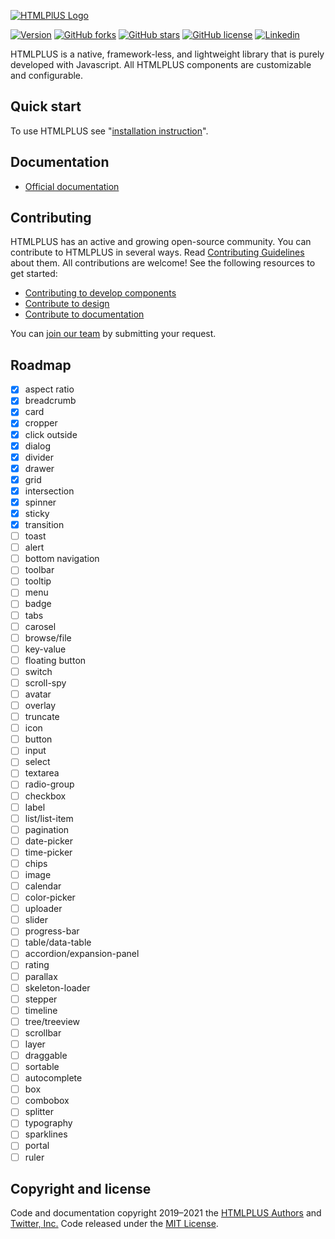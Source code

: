 [![HTMLPlUS Logo](https://htmlplus.io/assets/logo/banner.svg)](https://htmlplus.io)

[![Version](https://img.shields.io/npm/v/@htmlplus/core.svg)](https://www.npmjs.com/package/@htmlplus/core)
[![GitHub forks](https://img.shields.io/github/forks/htmlplus/core)](https://github.com/htmlplus/core/network/members) [![GitHub stars](https://img.shields.io/github/stars/htmlplus/core)](https://github.com/htmlplus/core/stargazers) [![GitHub license](https://img.shields.io/github/license/htmlplus/core)](https://github.com/htmlplus/core/blob/main/LICENSE)  [![Linkedin](https://img.shields.io/badge/Follow%20us-white?logo=linkedIn&color=0077B5&logoColor=white)](https://www.linkedin.com/company/htmlplus)

HTMLPLUS is a native, framework-less, and lightweight library that is purely developed with Javascript. All HTMLPLUS components are customizable and configurable.

## Quick start
To use HTMLPLUS see "[installation instruction](https://htmlplus.io/getting-started/installation)".

## Documentation
* [Official documentation](https://htmlplus.io/introduction/what-is-htmlplus)

## Contributing
HTMLPLUS has an active and growing open-source community. You can contribute to HTMLPLUS in several ways. Read [Contributing Guidelines](./docfiles/contributing.md) about them. All contributions are welcome! See the following resources to get started:
* [Contributing to develop components](./docfiles/developing.md)
* [Contribute to design](./docfiles/contributing.md#contribute-to-design)
* [Contribute to documentation](./docfiles/contributing.md#contribute-to-documentation)


You can [join our team](https://htmlplus.io/join) by submitting your request.

## Roadmap
- [X] aspect ratio
- [X] breadcrumb
- [X] card
- [X] cropper
- [X] click outside
- [X] dialog
- [X] divider
- [X] drawer
- [X] grid
- [X] intersection
- [X] spinner
- [X] sticky
- [X] transition
- [ ] toast
- [ ] alert
- [ ] bottom navigation
- [ ] toolbar
- [ ] tooltip
- [ ] menu
- [ ] badge
- [ ] tabs
- [ ] carosel
- [ ] browse/file
- [ ] key-value
- [ ] floating button
- [ ] switch
- [ ] scroll-spy
- [ ] avatar
- [ ] overlay
- [ ] truncate
- [ ] icon
- [ ] button
- [ ] input
- [ ] select
- [ ] textarea
- [ ] radio-group
- [ ] checkbox
- [ ] label
- [ ] list/list-item
- [ ] pagination
- [ ] date-picker
- [ ] time-picker
- [ ] chips
- [ ] image
- [ ] calendar
- [ ] color-picker
- [ ] uploader
- [ ] slider
- [ ] progress-bar
- [ ] table/data-table
- [ ] accordion/expansion-panel
- [ ] rating
- [ ] parallax
- [ ] skeleton-loader
- [ ] stepper
- [ ] timeline
- [ ] tree/treeview
- [ ] scrollbar
- [ ] layer
- [ ] draggable
- [ ] sortable
- [ ] autocomplete
- [ ] box
- [ ] combobox
- [ ] splitter
- [ ] typography
- [ ] sparklines
- [ ] portal
- [ ] ruler

## Copyright and license
Code and documentation copyright 2019–2021 the [HTMLPLUS Authors](https://github.com/htmlplus/core/graphs/contributors) and [Twitter, Inc.](https://twitter.com) Code released under the [MIT License](https://github.com/htmlplus/core/blob/main/LICENSE).

